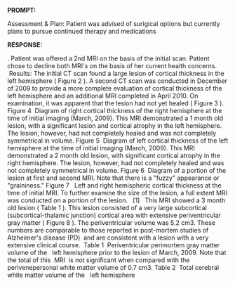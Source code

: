 **PROMPT:**

Assessment & Plan:  Patient was advised of surigical options but currently plans to pursue continued therapy and medications

**RESPONSE:**

 . Patient was offered a 2nd MRI on the basis of the initial scan. Patient chose to decline both MRI's on the basis of her current health concerns.   Results: The initial CT scan found a large lesion of cortical thickness in the left hemisphere ( Figure 2 ). A second CT scan was conducted in December of 2009 to provide a more complete evaluation of cortical thickness of the left hemisphere and an additional MRI completed in April 2010. On examination, it was apparent that the lesion had not yet healed ( Figure 3 ). Figure 4  Diagram of right cortical thickness of the right hemisphere at the time of initial imaging (March, 2009). This MRI demonstrated a 1 month old lesion, with a significant lesion and cortical atrophy in the left hemisphere. The lesion, however, had not completely healed and was not completely symmetrical in volume.  Figure 5  Diagram of left cortical thickness of the left hemisphere at the time of initial imaging (March, 2009). This MRI demonstrated a 2 month old lesion, with significant cortical atrophy in the right hemisphere.  The lesion, however, had not completely healed and was not completely symmetrical in volume. Figure 6  Diagram of a portion of the lesion at first and second MRI. Note that there is a "fuzzy" appearance or "graininess."  Figure 7   Left and right hemispheric cortical thickness at the time of initial MRI.  To further examine the size of the lesion, a full extent MRI was conducted on a portion of the lesion.   [1]   This MRI showed a 3 month old lesion ( Table 1 ). This lesion consisted of a very large subcortical (subcortical-thalamic junction) cortical area with extensive periventricular gray matter ( Figure 8 ). The periventricular volume was 5.2 cm3. These numbers are comparable to those reported in post-mortem studies of Alzheimer's disease (PD)  and are consistent with a lesion with a very extensive clinical course.  Table 1  Periventricular perimortem gray matter volume of the   left hemisphere prior to the lesion of March, 2009. Note that the total of this  MRI  is not significant when compared with the perivenepersonal white matter volume of 0.7 cm3.  Table 2  Total cerebral white matter volume of the   left hemisphere 